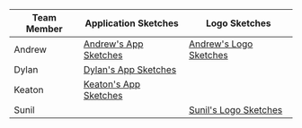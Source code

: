 | Team Member | Application Sketches | Logo Sketches |
| ----------- | -------------------- | ------------- |
| Andrew      |[Andrew's App Sketches](./Andrew's_App_Sketches)|[Andrew's Logo Sketches](./Andrew's_Logo_Sketches)|
| Dylan       |[Dylan's App Sketches](./Dylan's_App_Sketches)|                        |
| Keaton      |[Keaton's App Sketches](./Keaton's_App_Sketches)|                      |
| Sunil       |                      |[Sunil's Logo Sketches](./Sunil's_Logo_Sketches)|
